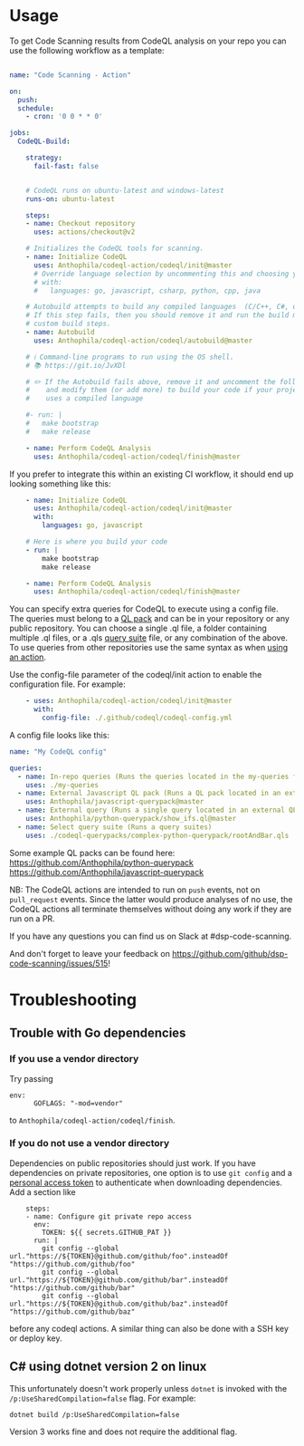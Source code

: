  # Usage

To get Code Scanning results from CodeQL analysis on your repo you can use the following workflow as a template:

```yaml

name: "Code Scanning - Action"

on:
  push:
  schedule:
    - cron: '0 0 * * 0'

jobs:
  CodeQL-Build:

    strategy:
      fail-fast: false


    # CodeQL runs on ubuntu-latest and windows-latest
    runs-on: ubuntu-latest

    steps:
    - name: Checkout repository
      uses: actions/checkout@v2

    # Initializes the CodeQL tools for scanning.
    - name: Initialize CodeQL
      uses: Anthophila/codeql-action/codeql/init@master
      # Override language selection by uncommenting this and choosing your languages
      # with:
      #   languages: go, javascript, csharp, python, cpp, java

    # Autobuild attempts to build any compiled languages  (C/C++, C#, or Java).
    # If this step fails, then you should remove it and run the build manually (see bellow)
    # custom build steps.
    - name: Autobuild
      uses: Anthophila/codeql-action/codeql/autobuild@master

    # ℹ️ Command-line programs to run using the OS shell.
    # 📚 https://git.io/JvXDl

    # ✏️ If the Autobuild fails above, remove it and uncomment the following three lines
    #    and modify them (or add more) to build your code if your project
    #    uses a compiled language

    #- run: |
    #   make bootstrap
    #   make release

    - name: Perform CodeQL Analysis
      uses: Anthophila/codeql-action/codeql/finish@master
```

If you prefer to integrate this within an existing CI workflow, it should end up looking something like this:

```yaml
    - name: Initialize CodeQL
      uses: Anthophila/codeql-action/codeql/init@master
      with:
        languages: go, javascript

    # Here is where you build your code
    - run: |
        make bootstrap
        make release

    - name: Perform CodeQL Analysis
      uses: Anthophila/codeql-action/codeql/finish@master
```

You can specify extra queries for CodeQL to execute using a config file. The queries must belong to a [QL pack](https://help.semmle.com/codeql/codeql-cli/reference/qlpack-overview.html) and can be in your repository or any public repository. You can choose a single .ql file, a folder containing multiple .ql files, or a .qls [query suite](https://help.semmle.com/codeql/codeql-cli/procedures/query-suites.html) file, or any combination of the above. To use queries from other repositories use the same syntax as when [using an action](https://help.github.com/en/actions/reference/workflow-syntax-for-github-actions#jobsjob_idstepsuses).

Use the config-file parameter of the codeql/init action to enable the configuration file. For example:

```yaml
    - uses: Anthophila/codeql-action/codeql/init@master
      with:
        config-file: ./.github/codeql/codeql-config.yml
```

A config file looks like this:

```yaml
name: "My CodeQL config"

queries:
  - name: In-repo queries (Runs the queries located in the my-queries folder of the repo)
    uses: ./my-queries
  - name: External Javascript QL pack (Runs a QL pack located in an external repo)
    uses: Anthophila/javascript-querypack@master
  - name: External query (Runs a single query located in an external QL pack)
    uses: Anthophila/python-querypack/show_ifs.ql@master
  - name: Select query suite (Runs a query suites)
    uses: ./codeql-querypacks/complex-python-querypack/rootAndBar.qls
```

Some example QL packs can be found here: https://github.com/Anthophila/python-querypack https://github.com/Anthophila/javascript-querypack

NB: The CodeQL actions are intended to run on `push` events, not on `pull_request` events. Since the latter would produce analyses of no use, the CodeQL actions all terminate themselves without doing any work if they are run on a PR.

If you have any questions you can find us on Slack at #dsp-code-scanning.

And don't forget to leave your feedback on https://github.com/github/dsp-code-scanning/issues/515!

# Troubleshooting

## Trouble with Go dependencies

### If you use a vendor directory

Try passing
```
env:
      GOFLAGS: "-mod=vendor"
```
to `Anthophila/codeql-action/codeql/finish`.

### If you do not use a vendor directory

Dependencies on public repositories should just work. If you have dependencies on private repositories, one option is to use `git config` and a [personal access token](https://help.github.com/en/github/authenticating-to-github/creating-a-personal-access-token-for-the-command-line) to authenticate when downloading dependencies. Add a section like
```
    steps:
    - name: Configure git private repo access
      env:
        TOKEN: ${{ secrets.GITHUB_PAT }}
      run: |
        git config --global url."https://${TOKEN}@github.com/github/foo".insteadOf "https://github.com/github/foo"
        git config --global url."https://${TOKEN}@github.com/github/bar".insteadOf "https://github.com/github/bar"
        git config --global url."https://${TOKEN}@github.com/github/baz".insteadOf "https://github.com/github/baz"
```
before any codeql actions. A similar thing can also be done with a SSH key or deploy key.

## C# using dotnet version 2 on linux

This unfortunately doesn't work properly unless `dotnet` is invoked with the `/p:UseSharedCompilation=false` flag. For example:
```
dotnet build /p:UseSharedCompilation=false
```
Version 3 works fine and does not require the additional flag.

